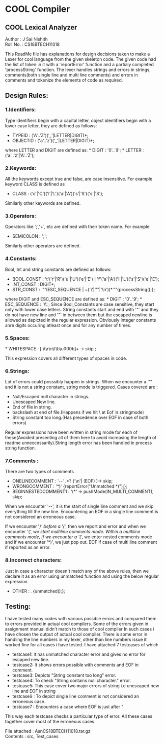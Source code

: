 # COOL Compiler #

## COOL Lexical Analyzer

Author : J Sai Nishith <br>
Roll No. : CS18BTECH11018 <br>

<Paragraph>
This ReadMe file has explanations for design decisions taken to make a Lexer for cool language from the given skeleton code.
The given code had the list of token in it with a 'reportError' function and a partialy completed 'processString' function.
</Paragraph>

<Paragraph>
The lexer handles strings and errors in strings, comments(both single line and multi line comments) and errors in comments and tokenize the elements of code as required.
</Paragraph>

## Design Rules:

### 1.Identifiers:


<Paragraph>
Type identifiers begin with a capital letter, object identifiers begin with a lower case letter, they are defined as follows:
</Paragraph>    

  * TYPEID    : ('A'..'Z')('_'|LETTER|DIGIT)*;
  * OBJECTID  : ('a'..'z')('_'|LETTER|DIGIT)*;

<Paragraph>
where LETTER and DIGIT are defined as:
</Paragraph>    
  * DIGIT : '0'..'9';
  * LETTER  : ('a'..'z'|'A'..'Z');


### 2.Keywords:
<Paragraph>
All the keywords except true and false, are case insensitive. For example keyword CLASS is defined as
</Paragraph>

  * CLASS   : ('c'|'C')('l'|'L')('a'|'A')('s'|'S')('s'|'S');

<Paragraph>
Similarly other keywords are defined.
</Paragraph>

### 3.Operators:
<Paragraph>
Operators like ';','+', etc are defined with their token name. For example
</Paragraph>

  * SEMICOLON   : ';';

<Paragraph>
Similarly other operators are defined.
</Paragraph>

### 4.Constants:
<Paragraph>
Bool, Int and string constants are defined as follows:
</Paragraph>

  * BOOL_CONST  : 't'('r'|'R')('u'|'U')('e'|'E') | 'f'('a'|'A')('l'|'L')('s'|'S')('e'|'E');
  * INT_CONST : DIGIT+;
  * STR_CONST   : '"'(ESC_SEQUENCE | ~('\\'|'"'|'\n'))*'"'{processString();};

<Paragraph>
where DIGIT and ESC_SEQUENCE are defined as:
</Paragraph>
  * DIGIT : '0'..'9';
  * ESC_SEQUENCE : '\\'.;

<Paragraph>
Since Bool_Constants are case sensitive, they start only with lower case letters. String constants start and end with '"' and they do not have new line and '"' in between them but the escaped newline is allowed as depicted in the regular expression. Obviously integer constants anre digits occuring atleast once and for any number of times.
</Paragraph>

### 5.Spaces:
<Paragraph>
  * WHITESPACE  : [ \t\r\n\f\b\u000b]+ -> skip ;

This expression covers all different types of spaces in code.
</Paragraph>

### 6.Strings:
<Paragraph>
Lot of errors could posssibly happen in strings.
When we encounter a '"' and it is not a string constant, string mode is triggered.
Cases covered are :
    
  * Null/Escaped null character in strings.
  * Unescaped New line.
  * End of file in string.
  * backslash at end of file.(Happens if we hit \ at Eof in stringmode)
  * String constant too long.(Has precedence over EOF in case of both errors)
    
Regular expressions have been written in string mode for each of these(Avoided presenting all of them here to avoid increasing the length of readme unneccessarily).String length error has been handled in process string function.
</Paragraph>

### 7.Comments :
<Paragraph>
There are two types of comments

  * ONELINECOMMENT      : '--' .*? ('\n'| (EOF) )-> skip;
  * WRONGCOMMENT  : '*)' {reportError("Unmatched *)");};
  * BEGINNESTEDCOMMENT1   : '(*' -> pushMode(IN_MULTI_COMMENT), skip;  

When we encounter '--', it is the start of single line comment and we skip everything till the new line. Encountering an EOF in a single line comment is not considered an erroneous case.

If we encounter '*)' before a '(*', then we report and error and when we encounter '(*', we start multiline comments mode. Within a multiline comments mode, if we encounter a '(*',  we enter nested comments mode and if we encounter '*)', we just pop out. EOF if case of multi line comment if reported as an error.
</Paragraph>

### 8.Incorrect characters:
<Paragraph>
Just in case a character doesn't match any of the above rules, then we declare it as an error using unmatched function and using the below regular expression.

  * OTHER   : . {unmatched();}; 
</Paragraph>

## Testing:
<Paragraph>
I have tested many codes with various possible errors and compared them to errors provided in actual cool compilers. Some of the errors given in assignment manual didn't match to those of cool compiler In such cases i have chosen the output of actual cool compiler. There is some error in handling the line numbers in my lexer, other than line numbers issue it worked fine for all cases i have tested. I have attached 7 testcases of which 
    
  * testcase1: It has unmatched character error and gives no error for escaped new line.
  * testcase2: It shows errors possible with comments and EOF in comment.
  * testcase3: Depicts "String constant too long" error.
  * testcase4: To check "String contains null character." error.
  * testcase5: This case cover two major errors of string i.e unescaped new line and EOF                  in string
  * testcase6 : To depict single line comment is not considered an erroneous case.
  * testcase7 : Encounters a case where EOF is just after " 
    
This way each testcase checks a particular type of error. All these cases together cover most of the erroneous cases.    
</Paragraph>   


File attached : AsnCS18BTECH11018.tar.gz <br>
Contents : src, Test_cases    






